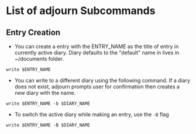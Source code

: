 # List of adjourn Subcommands

## Entry Creation

- You can create a entry with the ENTRY_NAME as the title of entry in currently active diary. Diary defaults to the "default" name in lives in ~/documents folder.

`write $ENTRY_NAME`


- You can write to a different diary using the following command. If a diary does not exist, adjourn prompts user for confirmation then creates a new diary with the name.

`write $ENTRY_NAME -b $DIARY_NAME`

- To switch the active diary while making an entry, use the `-B` flag

`write $ENTRY_NAME -B $DIARY_NAME`
